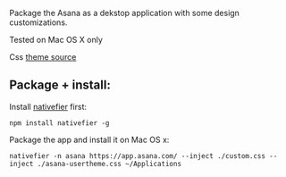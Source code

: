 Package the Asana as a dekstop application with some design customizations.

Tested on Mac OS X only


Css [theme source](https://userstyles.org/styles/138350/asana-com-a-better-theme)


## Package + install:
Install [nativefier](https://github.com/jiahaog/nativefier) first:

`npm install nativefier -g`

Package the app and install it on Mac OS x:

`nativefier -n asana https://app.asana.com/ --inject ./custom.css --inject ./asana-usertheme.css ~/Applications`
